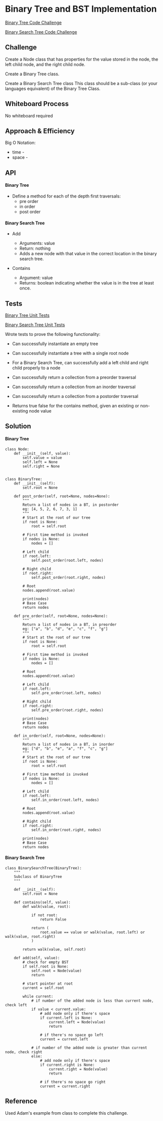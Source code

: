 # Binary Tree and BST Implementation

[Binary Tree Code Challenge](https://github.com/deshondixon/data-structures-and-algorithms/blob/main/python/data_structures/binary_tree.py)

[Binary Search Tree Code Challenge](https://github.com/deshondixon/data-structures-and-algorithms/blob/main/python/data_structures/binary_search_tree.py)
## Challenge
<!-- Description of the challenge -->

Create a Node class that has properties for the value stored in the node, the left child node, and the right child node.

Create a Binary Tree class.

Create a Binary Search Tree class
This class should be a sub-class (or your languages equivalent) of the Binary Tree Class.



## Whiteboard Process
<!-- Embedded whiteboard image -->

No whiteboard required

## Approach & Efficiency
<!-- What approach did you take? Why? What is the Big O space/time for this approach? -->

Big O Notation:

- time -
- space -

## API
<!-- Description of each method publicly available to your Stack and Queue-->

#### Binary Tree

- Define a method for each of the depth first traversals:
   - pre order
   - in order
   - post order

#### Binary Search Tree

- Add
  - Arguments: value
  - Return: nothing
  - Adds a new node with that value in the correct location in the binary search tree.


- Contains
  - Argument: value
  - Returns: boolean indicating whether the value is in the tree at least once.

## Tests

[Binary Tree Unit Tests](https://github.com/deshondixon/data-structures-and-algorithms/blob/main/python/tests/data_structures/test_binary_tree.py)

[Binary Search Tree Unit Tests](https://github.com/deshondixon/data-structures-and-algorithms/blob/main/python/tests/data_structures/test_binary_search_tree.py)

Wrote tests to prove the following functionality:

- Can successfully instantiate an empty tree

- Can successfully instantiate a tree with a single root node

- For a Binary Search Tree, can successfully add a left child and right child properly to a node

- Can successfully return a collection from a preorder traversal

- Can successfully return a collection from an inorder traversal

- Can successfully return a collection from a postorder traversal

- Returns true	false for the contains method, given an existing or non-existing node value


## Solution

#### Binary Tree

    class Node:
        def __init__(self, value):
            self.value = value
            self.left = None
            self.right = None


    class BinaryTree:
        def __init__(self):
            self.root = None

        def post_order(self, root=None, nodes=None):
            """
            Return a list of nodes in a BT, in postorder
            eg: [4, 5, 2, 6, 7, 3, 1]
            """
            # Start at the root of our tree
            if root is None:
                root = self.root

            # First time method is invoked
            if nodes is None:
                nodes = []

            # Left child
            if root.left:
                self.post_order(root.left, nodes)

            # Right child
            if root.right:
                self.post_order(root.right, nodes)

            # Root
            nodes.append(root.value)

            print(nodes)
            # Base Case
            return nodes

        def pre_order(self, root=None, nodes=None):
            """
            Return a list of nodes in a BT, in preorder
            eg: ["a", "b", "d", "e", "c", "f", "g"]
            """
            # Start at the root of our tree
            if root is None:
                root = self.root

            # First time method is invoked
            if nodes is None:
                nodes = []

            # Root
            nodes.append(root.value)

            # Left child
            if root.left:
                self.pre_order(root.left, nodes)

            # Right child
            if root.right:
                self.pre_order(root.right, nodes)

            print(nodes)
            # Base Case
            return nodes

        def in_order(self, root=None, nodes=None):
            """
            Return a list of nodes in a BT, in inorder
            eg: ["d", "b", "e", "a", "f", "c", "g"]
            """
            # Start at the root of our tree
            if root is None:
                root = self.root

            # First time method is invoked
            if nodes is None:
                nodes = []

            # Left child
            if root.left:
                self.in_order(root.left, nodes)

            # Root
            nodes.append(root.value)

            # Right child
            if root.right:
                self.in_order(root.right, nodes)

            print(nodes)
            # Base Case
            return nodes

#### Binary Search Tree

    class BinarySearchTree(BinaryTree):
        """
        Subclass of BinaryTree
        """

        def __init__(self):
            self.root = None

        def contains(self, value):
            def walk(value, root):

                if not root:
                    return False

                return (
                    root.value == value or walk(value, root.left) or walk(value, root.right)
                )

            return walk(value, self.root)

        def add(self, value):
            # check for empty BST
            if self.root is None:
                self.root = Node(value)
                return

            # start pointer at root
            current = self.root

            while current:
                # if number of the added node is less than current node, check left
                if value < current.value:
                    # add node only if there's space
                    if current.left is None:
                        current.left = Node(value)
                        return

                    # if there's no space go left
                    current = current.left

                # if number of the added node is greater than current node, check right
                else:
                    # add node only if there's space
                    if current.right is None:
                        current.right = Node(value)
                        return

                    # if there's no space go right
                    current = current.right


## Reference

Used Adam's example from class to complete this challenge.
